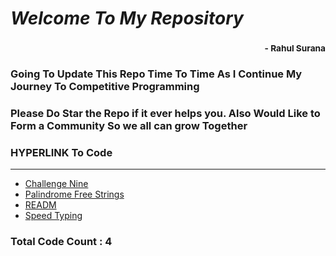 # *Welcome To My Repository*
### <div style='text-align:right'><sub> - Rahul Surana</sub></div>
### Going To Update This Repo Time To Time As I Continue My Journey To Competitive Programming
### Please Do Star the Repo if it ever helps you. Also Would Like to Form a Community So we all can grow Together
### HYPERLINK To Code
***
-  [ Challenge Nine ](.%2FChallenge%2520Nine.cpp) 
-  [ Palindrome Free Strings ](.%2FPalindrome%2520Free%2520Strings.cpp) 
-  [ READM ](.%2FREADME.md) 
-  [ Speed Typing ](.%2FSpeed%2520Typing.cpp) 
### Total Code Count : 4